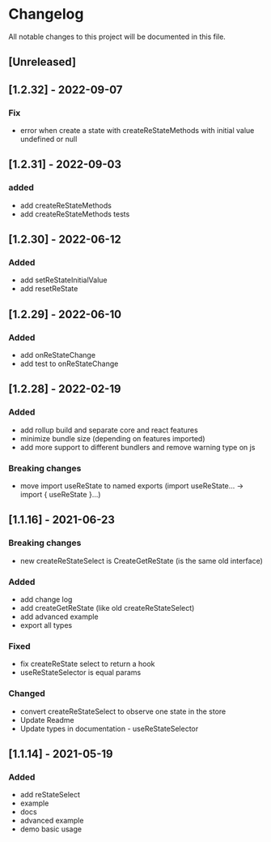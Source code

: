 # Changelog

All notable changes to this project will be documented in this file.

## [Unreleased]

## [1.2.32] - 2022-09-07

### Fix
- error when create a state with createReStateMethods with initial value undefined or null

## [1.2.31] - 2022-09-03

### added
- add createReStateMethods
- add createReStateMethods tests

## [1.2.30] - 2022-06-12

### Added

- add setReStateInitialValue
- add resetReState

## [1.2.29] - 2022-06-10

### Added

- add onReStateChange
- add test to onReStateChange

## [1.2.28] - 2022-02-19

### Added

- add rollup build and separate core and react features
- minimize bundle size (depending on features imported)
- add more support to different bundlers and remove warning type on js

### Breaking changes

- move import useReState to named exports (import useReState... -> import { useReState }...)

## [1.1.16] - 2021-06-23

### Breaking changes

- new createReStateSelect is CreateGetReState (is the same old interface)

### Added

- add change log
- add createGetReState (like old createReStateSelect)
- add advanced example
- export all types

### Fixed

- fix createReState select to return a hook
- useReStateSelector is equal params

### Changed

- convert createReStateSelect to observe one state in the store
- Update Readme
- Update types in documentation - useReStateSelector

## [1.1.14] - 2021-05-19

### Added

- add reStateSelect
- example
- docs
- advanced example
- demo basic usage
